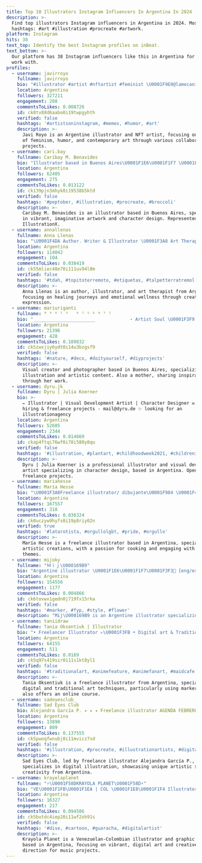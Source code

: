 ```yaml
---
title: Top 10 Illustrators Instagram Influencers In Argentina In 2024
description: >-
  Find top illustrators Instagram influencers in Argentina in 2024. Most popular
  hashtags: #art #illustration #procreate #artwork.
platform: Instagram
hits: 38
text_top: Identify the best Instagram profiles on inBeat.
text_bottom: >-
  Our platform has 38 Instagram influencers like this in Argentina for you to
  work with.
profiles:
  - username: javirroyo
    fullname: javirroyo
    bio: "#illustrator #artist #nftartist #feminist \U0001F9E0@lamecanicabarcelona \U0001F4D6@lumenedit ✏️ @upperslife @el.estafador @chispumstudio"
    location: Argentina
    followers: 327211
    engagement: 208
    commentsToLikes: 0.008726
    id: ck0tv88d6aabo0i19twpgyhth
    verified: false
    hashtags: '#artistsoninstagram, #memes, #humor, #art'
    description: >-
      Javi Royo is an Argentine illustrator and NFT artist, focusing on themes
      of feminism, humor, and contemporary art through various collaborative
      projects.
  - username: cari.bay
    fullname: Caribay M. Benavides
    bio: "Illustrator based in Buenos Aires\U0001F1E6\U0001F1F7 \U0001F449\U0001F3FCcaridibuja@gmail.com\U0001F448\U0001F3FC Rep’d worldwide by @weareillustrationx"
    location: Argentina
    followers: 62405
    engagement: 275
    commentsToLikes: 0.013122
    id: ck139pjn3mhyk0i19538b5ktd
    verified: false
    hashtags: '#peptober, #illustration, #procreate, #broccoli'
    description: >-
      Caribay M. Benavides is an illustrator based in Buenos Aires, specializing
      in vibrant, imaginative artwork and character design. Represented by
      IllustrationX.
  - username: annallenas
    fullname: Anna Llenas
    bio: "\U0001F4DA Author. Writer & Illustrator \U0001F3A8 Art Therapist \U0001F64B\U0001F3FD‍♀️ Mum of two kids and one Colour Monster ❤️ Accompanying your Healing Journey"
    location: Argentina
    followers: 114042
    engagement: 104
    commentsToLikes: 0.038419
    id: ck55mliec48e70i111uv94l8m
    verified: false
    hashtags: '#tdah, #topitoterremoto, #etiquetas, #talpetterratremol'
    description: >-
      Anna Llenas is an author, illustrator, and art therapist from Argentina,
      focusing on healing journeys and emotional wellness through creative
      expression.
  - username: mariuriganti
    fullname: ᴹ ᴬ ᴿ ᴵ ᵁ   ᴿ ᴵ ᴳ ᴬ ᴺ ᵀ ᴵ
    bio: "_______________________ ⠀⠀⠀⠀⠀⠀⠀⠀⠀ ⋆ Artist Soul \U0001F3F9 ⋆ Mother of @matizhaus ⋆ Visual Creator | Photographer | Illustrator ⋆ Based in Buenos Aires"
    location: Argentina
    followers: 21396
    engagement: 428
    commentsToLikes: 0.189832
    id: ck5zwxjiy6ydt0i14u3bzgsf9
    verified: false
    hashtags: '#nature, #deco, #doityourself, #diyprojects'
    description: >-
      Visual creator and photographer based in Buenos Aires, specializing in
      illustration and artistic content. Also a mother, sharing inspirations
      through her work.
  - username: dyru.jk
    fullname: Dyru | Julia Koerner
    bio: >-
      ✏️ Illustrator | Visual Development Artist | Character Designer ✉️ for
      hiring & freelance projects - mail@dyru.de ✨ looking for an
      illustrationagency
    location: Argentina
    followers: 52605
    engagement: 2344
    commentsToLikes: 0.014669
    id: ckap4ftqi76wf0i78i580y8qu
    verified: false
    hashtags: '#illustration, #plantart, #childhoodweek2021, #childrenillustration'
    description: >-
      Dyru | Julia Koerner is a professional illustrator and visual development
      artist specializing in character design, based in Argentina. Open for
      freelance projects.
  - username: mariahesse
    fullname: María Hesse
    bio: "\U0001F3A8Freelance illustrator/ dibujante\U0001F984 \U0001F48Csoymariahesse@gmail.com \U0001F373\U0001F680Cocinera en tiempo libre Agent: mcarmona@literagency.com"
    location: Argentina
    followers: 167557
    engagement: 318
    commentsToLikes: 0.036324
    id: ck0uczyw9hyfs0i19p8riy02n
    verified: true
    hashtags: '#latarotista, #orgullolgbt, #pride, #orgullo'
    description: >-
      María Hesse is a freelance illustrator based in Argentina, specializing in
      artistic creations, with a passion for cooking and engaging with diverse
      themes.
  - username: mijoky
    fullname: "Ｍｉｊ\U000169B9"
    bio: "Argentine illustrator \U0001F1E6\U0001F1F7\U0001F3F3️‍⚧️ [eng/esp] Commission: OPEN Tradicional/digital art Personal account @the.m0shi Random account @spoilers_mijo"
    location: Argentina
    followers: 154556
    engagement: 1177
    commentsToLikes: 0.004866
    id: ck6tovwx1gedn0j719fx15rka
    verified: false
    hashtags: '#marker, #fyp, #style, #flower'
    description: "Mij\U000169B9 is an Argentine illustrator specializing in traditional and digital art, sharing a diverse range of artistic content in both English and Spanish."
  - username: taniidraw
    fullname: Tania Oksentiuk | Illustrator
    bio: "• Freelancer Illustrator ✍\U0001F3FB • Digital art & Traditional with markers ✨ • Argentina • Comission Closed \U0001F62A • Porfolio | Online Couse | Others ⬇️"
    location: Argentina
    followers: 64155
    engagement: 511
    commentsToLikes: 0.0169
    id: ck5q97s419sir0i11s1kt8yl1
    verified: false
    hashtags: '#traditionalart, #animefeature, #animefanart, #maidcafe'
    description: >-
      Tania Oksentiuk is a freelance illustrator from Argentina, specializing in
      digital and traditional art techniques, particularly using markers. She
      also offers an online course.
  - username: sadeyesclub_
    fullname: Sad Eyes Club
    bio: Alejandra García P. ✦ ✦ ✦ Freelance illustrator AGENDA FEBRERO - CERRADA ☻
    location: Argentina
    followers: 13890
    engagement: 809
    commentsToLikes: 0.137555
    id: ck5pwoqfwnubj0i11mvicz7sd
    verified: false
    hashtags: '#illustration, #procreate, #illustrationartists, #digitalillustration'
    description: >-
      Sad Eyes Club, led by freelance illustrator Alejandra García P.,
      specializes in digital illustration, showcasing unique artistic styles and
      creativity from Argentina.
  - username: krayolaplanet
    fullname: "⚡️\U0001F58DKRAYOLA PLANET\U0001F58D⚡️"
    bio: "VE\U0001F1FB\U0001F1EA | COL \U0001F1E8\U0001F1F4 Illustrator/Graphic Designer. Director Creativo en @highbeatsrecords_ \U0001F3AC"
    location: Argentina
    followers: 16327
    engagement: 217
    commentsToLikes: 0.094506
    id: ck5butdc4iep20i11wf2oh91s
    verified: false
    hashtags: '#dise, #cartoon, #guaracha, #digitalartist'
    description: >-
      Krayola Planet is a Venezuelan-Colombian illustrator and graphic designer
      based in Argentina, focusing on vibrant, digital art and creative
      direction for music projects.
---
```


